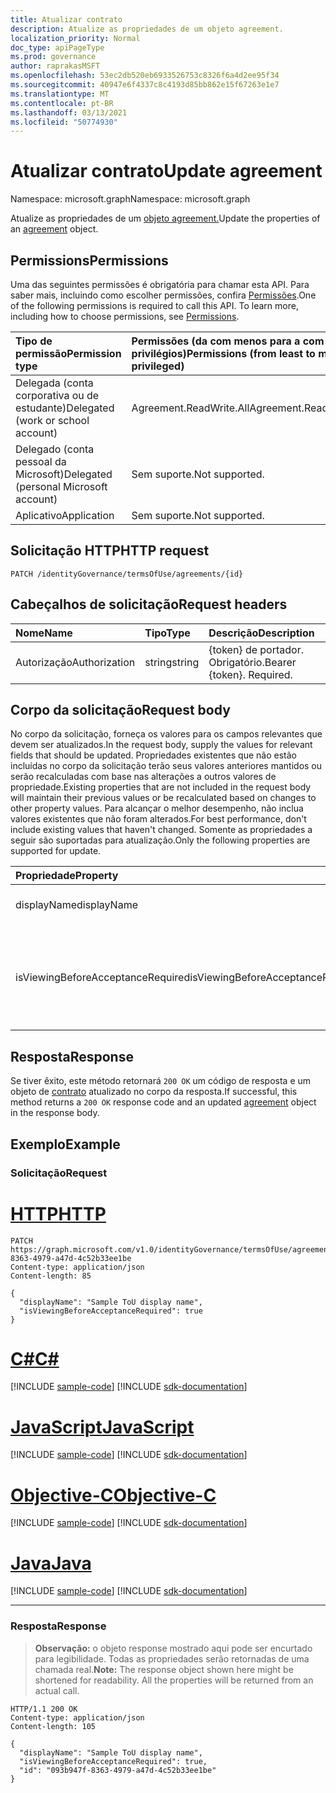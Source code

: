 ```yaml
---
title: Atualizar contrato
description: Atualize as propriedades de um objeto agreement.
localization_priority: Normal
doc_type: apiPageType
ms.prod: governance
author: raprakasMSFT
ms.openlocfilehash: 53ec2db520eb6933526753c8326f6a4d2ee95f34
ms.sourcegitcommit: 40947e6f4337c8c4193d85bb862e15f67263e1e7
ms.translationtype: MT
ms.contentlocale: pt-BR
ms.lasthandoff: 03/13/2021
ms.locfileid: "50774930"
---
```

# <a name="update-agreement"></a><span data-ttu-id="339ca-103">Atualizar contrato</span><span class="sxs-lookup"><span data-stu-id="339ca-103">Update agreement</span></span>

<span data-ttu-id="339ca-104">Namespace: microsoft.graph</span><span class="sxs-lookup"><span data-stu-id="339ca-104">Namespace: microsoft.graph</span></span>

<span data-ttu-id="339ca-105">Atualize as propriedades de um [objeto agreement.](../resources/agreement.md)</span><span class="sxs-lookup"><span data-stu-id="339ca-105">Update the properties of an [agreement](../resources/agreement.md) object.</span></span>
## <a name="permissions"></a><span data-ttu-id="339ca-106">Permissions</span><span class="sxs-lookup"><span data-stu-id="339ca-106">Permissions</span></span>
<span data-ttu-id="339ca-p101">Uma das seguintes permissões é obrigatória para chamar esta API. Para saber mais, incluindo como escolher permissões, confira [Permissões](/graph/permissions-reference).</span><span class="sxs-lookup"><span data-stu-id="339ca-p101">One of the following permissions is required to call this API. To learn more, including how to choose permissions, see [Permissions](/graph/permissions-reference).</span></span>

|<span data-ttu-id="339ca-109">Tipo de permissão</span><span class="sxs-lookup"><span data-stu-id="339ca-109">Permission type</span></span>                        | <span data-ttu-id="339ca-110">Permissões (da com menos para a com mais privilégios)</span><span class="sxs-lookup"><span data-stu-id="339ca-110">Permissions (from least to most privileged)</span></span>              |
|:--------------------------------------|:---------------------------------------------------------|
|<span data-ttu-id="339ca-111">Delegada (conta corporativa ou de estudante)</span><span class="sxs-lookup"><span data-stu-id="339ca-111">Delegated (work or school account)</span></span>     | <span data-ttu-id="339ca-112">Agreement.ReadWrite.All</span><span class="sxs-lookup"><span data-stu-id="339ca-112">Agreement.ReadWrite.All</span></span> |
|<span data-ttu-id="339ca-113">Delegado (conta pessoal da Microsoft)</span><span class="sxs-lookup"><span data-stu-id="339ca-113">Delegated (personal Microsoft account)</span></span> | <span data-ttu-id="339ca-114">Sem suporte.</span><span class="sxs-lookup"><span data-stu-id="339ca-114">Not supported.</span></span> |
|<span data-ttu-id="339ca-115">Aplicativo</span><span class="sxs-lookup"><span data-stu-id="339ca-115">Application</span></span>                            | <span data-ttu-id="339ca-116">Sem suporte.</span><span class="sxs-lookup"><span data-stu-id="339ca-116">Not supported.</span></span> |

## <a name="http-request"></a><span data-ttu-id="339ca-117">Solicitação HTTP</span><span class="sxs-lookup"><span data-stu-id="339ca-117">HTTP request</span></span>
<!-- { "blockType": "ignored" } -->
```http
PATCH /identityGovernance/termsOfUse/agreements/{id}
```
## <a name="request-headers"></a><span data-ttu-id="339ca-118">Cabeçalhos de solicitação</span><span class="sxs-lookup"><span data-stu-id="339ca-118">Request headers</span></span>
| <span data-ttu-id="339ca-119">Nome</span><span class="sxs-lookup"><span data-stu-id="339ca-119">Name</span></span>         | <span data-ttu-id="339ca-120">Tipo</span><span class="sxs-lookup"><span data-stu-id="339ca-120">Type</span></span>        | <span data-ttu-id="339ca-121">Descrição</span><span class="sxs-lookup"><span data-stu-id="339ca-121">Description</span></span> |
|:-------------|:------------|:------------|
| <span data-ttu-id="339ca-122">Autorização</span><span class="sxs-lookup"><span data-stu-id="339ca-122">Authorization</span></span> | <span data-ttu-id="339ca-123">string</span><span class="sxs-lookup"><span data-stu-id="339ca-123">string</span></span> | <span data-ttu-id="339ca-p102">\{token\} de portador. Obrigatório.</span><span class="sxs-lookup"><span data-stu-id="339ca-p102">Bearer \{token\}. Required.</span></span> |

## <a name="request-body"></a><span data-ttu-id="339ca-126">Corpo da solicitação</span><span class="sxs-lookup"><span data-stu-id="339ca-126">Request body</span></span>
<span data-ttu-id="339ca-127">No corpo da solicitação, forneça os valores para os campos relevantes que devem ser atualizados.</span><span class="sxs-lookup"><span data-stu-id="339ca-127">In the request body, supply the values for relevant fields that should be updated.</span></span> <span data-ttu-id="339ca-128">Propriedades existentes que não estão incluídas no corpo da solicitação terão seus valores anteriores mantidos ou serão recalculadas com base nas alterações a outros valores de propriedade.</span><span class="sxs-lookup"><span data-stu-id="339ca-128">Existing properties that are not included in the request body will maintain their previous values or be recalculated based on changes to other property values.</span></span> <span data-ttu-id="339ca-129">Para alcançar o melhor desempenho, não inclua valores existentes que não foram alterados.</span><span class="sxs-lookup"><span data-stu-id="339ca-129">For best performance, don't include existing values that haven't changed.</span></span> <span data-ttu-id="339ca-130">Somente as propriedades a seguir são suportadas para atualização.</span><span class="sxs-lookup"><span data-stu-id="339ca-130">Only the following properties are supported for update.</span></span>

| <span data-ttu-id="339ca-131">Propriedade</span><span class="sxs-lookup"><span data-stu-id="339ca-131">Property</span></span>     | <span data-ttu-id="339ca-132">Tipo</span><span class="sxs-lookup"><span data-stu-id="339ca-132">Type</span></span>        | <span data-ttu-id="339ca-133">Descrição</span><span class="sxs-lookup"><span data-stu-id="339ca-133">Description</span></span> |
|:-------------|:------------|:------------|
|<span data-ttu-id="339ca-134">displayName</span><span class="sxs-lookup"><span data-stu-id="339ca-134">displayName</span></span>|<span data-ttu-id="339ca-135">String</span><span class="sxs-lookup"><span data-stu-id="339ca-135">String</span></span>|<span data-ttu-id="339ca-136">Nome de exibição do contrato.</span><span class="sxs-lookup"><span data-stu-id="339ca-136">Display name of the agreement.</span></span>|
|<span data-ttu-id="339ca-137">isViewingBeforeAcceptanceRequired</span><span class="sxs-lookup"><span data-stu-id="339ca-137">isViewingBeforeAcceptanceRequired</span></span>|<span data-ttu-id="339ca-138">Booliano</span><span class="sxs-lookup"><span data-stu-id="339ca-138">Boolean</span></span>|<span data-ttu-id="339ca-139">Se o usuário precisa expandir e exibir o contrato antes de aceitar.</span><span class="sxs-lookup"><span data-stu-id="339ca-139">Whether the user has to expand and view the agreement before accepting.</span></span>|

## <a name="response"></a><span data-ttu-id="339ca-140">Resposta</span><span class="sxs-lookup"><span data-stu-id="339ca-140">Response</span></span>
<span data-ttu-id="339ca-141">Se tiver êxito, este método retornará `200 OK` um código de resposta e um objeto de [contrato](../resources/agreement.md) atualizado no corpo da resposta.</span><span class="sxs-lookup"><span data-stu-id="339ca-141">If successful, this method returns a `200 OK` response code and an updated [agreement](../resources/agreement.md) object in the response body.</span></span>
## <a name="example"></a><span data-ttu-id="339ca-142">Exemplo</span><span class="sxs-lookup"><span data-stu-id="339ca-142">Example</span></span>
### <a name="request"></a><span data-ttu-id="339ca-143">Solicitação</span><span class="sxs-lookup"><span data-stu-id="339ca-143">Request</span></span>


# <a name="http"></a>[<span data-ttu-id="339ca-144">HTTP</span><span class="sxs-lookup"><span data-stu-id="339ca-144">HTTP</span></span>](#tab/http)
<!-- {
  "blockType": "request",
  "name": "update_agreement"
}-->
```http
PATCH https://graph.microsoft.com/v1.0/identityGovernance/termsOfUse/agreements/093b947f-8363-4979-a47d-4c52b33ee1be
Content-type: application/json
Content-length: 85

{
  "displayName": "Sample ToU display name",
  "isViewingBeforeAcceptanceRequired": true
}
```
# <a name="c"></a>[<span data-ttu-id="339ca-145">C#</span><span class="sxs-lookup"><span data-stu-id="339ca-145">C#</span></span>](#tab/csharp)
[!INCLUDE [sample-code](../includes/snippets/csharp/update-agreement-csharp-snippets.md)]
[!INCLUDE [sdk-documentation](../includes/snippets/snippets-sdk-documentation-link.md)]

# <a name="javascript"></a>[<span data-ttu-id="339ca-146">JavaScript</span><span class="sxs-lookup"><span data-stu-id="339ca-146">JavaScript</span></span>](#tab/javascript)
[!INCLUDE [sample-code](../includes/snippets/javascript/update-agreement-javascript-snippets.md)]
[!INCLUDE [sdk-documentation](../includes/snippets/snippets-sdk-documentation-link.md)]

# <a name="objective-c"></a>[<span data-ttu-id="339ca-147">Objective-C</span><span class="sxs-lookup"><span data-stu-id="339ca-147">Objective-C</span></span>](#tab/objc)
[!INCLUDE [sample-code](../includes/snippets/objc/update-agreement-objc-snippets.md)]
[!INCLUDE [sdk-documentation](../includes/snippets/snippets-sdk-documentation-link.md)]

# <a name="java"></a>[<span data-ttu-id="339ca-148">Java</span><span class="sxs-lookup"><span data-stu-id="339ca-148">Java</span></span>](#tab/java)
[!INCLUDE [sample-code](../includes/snippets/java/update-agreement-java-snippets.md)]
[!INCLUDE [sdk-documentation](../includes/snippets/snippets-sdk-documentation-link.md)]

---


### <a name="response"></a><span data-ttu-id="339ca-149">Resposta</span><span class="sxs-lookup"><span data-stu-id="339ca-149">Response</span></span>
><span data-ttu-id="339ca-p104">**Observação:** o objeto response mostrado aqui pode ser encurtado para legibilidade. Todas as propriedades serão retornadas de uma chamada real.</span><span class="sxs-lookup"><span data-stu-id="339ca-p104">**Note:** The response object shown here might be shortened for readability. All the properties will be returned from an actual call.</span></span>

<!-- {
  "blockType": "response",
  "truncated": true,
  "@odata.type": "microsoft.graph.agreement"
} -->
```http
HTTP/1.1 200 OK
Content-type: application/json
Content-length: 105

{
  "displayName": "Sample ToU display name",
  "isViewingBeforeAcceptanceRequired": true,
  "id": "093b947f-8363-4979-a47d-4c52b33ee1be"
}
```

<!-- uuid: 8fcb5dbc-d5aa-4681-8e31-b001d5168d79
2015-10-25 14:57:30 UTC -->
<!--
{
  "type": "#page.annotation",
  "description": "Update agreement",
  "keywords": "",
  "section": "documentation",
  "tocPath": "",
  "suppressions": [
  ]
}
-->


